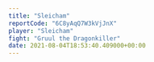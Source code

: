 ```yaml
---
title: "Sleicham"
reportCode: "6C8yAqQ7W3kVjJnX"
player: "Sleicham"
fight: "Gruul the Dragonkiller"
date: 2021-08-04T18:53:40.409000+00:00
---
```

